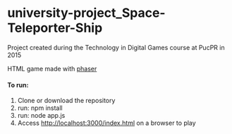# university-project_Space-Teleporter-Ship

<p>Project created during the Technology in Digital Games course at PucPR in 2015</>
  
<p>HTML game made with <a href="https://phaser.io" target="_blank">phaser</a></p>

<h4>To run:</h4>
<ol>
  <li>Clone or download the repository</li>  
  <li>run: npm install</li>
  <li>run: node app.js</li>
  <li>Access <a href="http://localhost:3000/index.html" target="_blank">http://localhost:3000/index.html</a> on a browser to play</li>
</ol>
